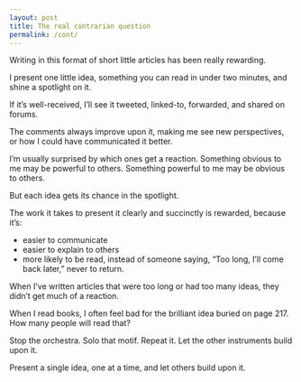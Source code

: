 ```yaml
---
layout: post
title: The real contrarian question
permalink: /cont/
---
```


Writing in this format of short little articles has been really rewarding.

I present one little idea, something you can read in under two minutes, and shine a spotlight on it.

If it’s well-received, I’ll see it tweeted, linked-to, forwarded, and shared on forums.

The comments always improve upon it, making me see new perspectives, or how I could have communicated it better.

I’m usually surprised by which ones get a reaction. Something obvious to me may be powerful to others. Something powerful to me may be obvious to others.

But each idea gets its chance in the spotlight.

The work it takes to present it clearly and succinctly is rewarded, because it’s:

- easier to communicate
- easier to explain to others
- more likely to be read, instead of someone saying, “Too long, I’ll come back later,” never to return.

When I’ve written articles that were too long or had too many ideas, they didn’t get much of a reaction.

When I read books, I often feel bad for the brilliant idea buried on page 217. How many people will read that?

Stop the orchestra. Solo that motif. Repeat it. Let the other instruments build upon it.

Present a single idea, one at a time, and let others build upon it.
